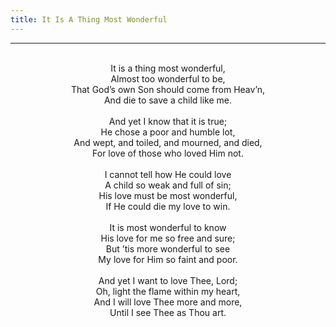 ```yaml
---
title: It Is A Thing Most Wonderful
---
```


---
<center>
<br/>
It is a thing most wonderful,<br/>
Almost too wonderful to be,<br/>
That God’s own Son should come from Heav’n,<br/>
And die to save a child like me.<br/>
<br/>
And yet I know that it is true;<br/>
He chose a poor and humble lot,<br/>
And wept, and toiled, and mourned, and died,<br/>
For love of those who loved Him not.<br/>
<br/>
I cannot tell how He could love<br/>
A child so weak and full of sin;<br/>
His love must be most wonderful,<br/>
If He could die my love to win.<br/>
<br/>
It is most wonderful to know<br/>
His love for me so free and sure;<br/>
But ’tis more wonderful to see<br/>
My love for Him so faint and poor.<br/>
<br/>
And yet I want to love Thee, Lord;<br/>
Oh, light the flame within my heart,<br/>
And I will love Thee more and more,<br/>
Until I see Thee as Thou art.<br/>

</center>
